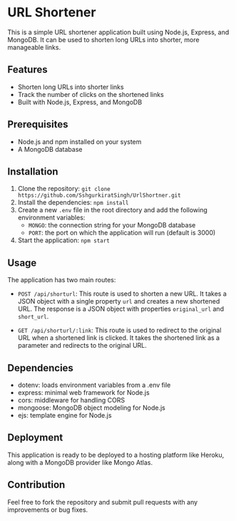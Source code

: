 # URL Shortener

This is a simple URL shortener application built using Node.js, Express, and MongoDB. It can be used to shorten long URLs into shorter, more manageable links.

## Features
- Shorten long URLs into shorter links
- Track the number of clicks on the shortened links
- Built with Node.js, Express, and MongoDB

## Prerequisites
- Node.js and npm installed on your system
- A MongoDB database

## Installation
1. Clone the repository: `git clone https://github.com/SshgurkiratSingh/UrlShortner.git`
2. Install the dependencies: `npm install`
3. Create a new `.env` file in the root directory and add the following environment variables:
   - `MONGO`: the connection string for your MongoDB database
   - `PORT`: the port on which the application will run (default is 3000)
4. Start the application: `npm start`

## Usage
The application has two main routes:
- `POST /api/shorturl`: This route is used to shorten a new URL. It takes a JSON object with a single property `url` and creates a new shortened URL. The response is a JSON object with properties `original_url` and `short_url`.

- `GET /api/shorturl/:link`: This route is used to redirect to the original URL when a shortened link is clicked. It takes the shortened link as a parameter and redirects to the original URL.

## Dependencies
- dotenv: loads environment variables from a .env file
- express: minimal web framework for Node.js
- cors: middleware for handling CORS
- mongoose: MongoDB object modeling for Node.js
- ejs: template engine for Node.js

## Deployment
This application is ready to be deployed to a hosting platform like Heroku, along with a MongoDB provider like Mongo Atlas.

## Contribution
Feel free to fork the repository and submit pull requests with any improvements or bug fixes.

